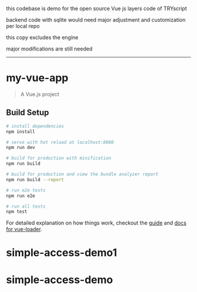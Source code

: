 


this codebase is demo for the open source Vue js layers code of TRYscript 

backend code with sqlite would need major adjustment and customization per local repo 

this copy excludes the engine 

major modifications are still needed 


----------------------------------------------------------------------------------------------

# my-vue-app

> A Vue.js project

## Build Setup

``` bash
# install dependencies
npm install

# serve with hot reload at localhost:8080
npm run dev

# build for production with minification
npm run build

# build for production and view the bundle analyzer report
npm run build --report

# run e2e tests
npm run e2e

# run all tests
npm test
```

For detailed explanation on how things work, checkout the [guide](http://vuejs-templates.github.io/webpack/) and [docs for vue-loader](http://vuejs.github.io/vue-loader).
# simple-access-demo1
# simple-access-demo
